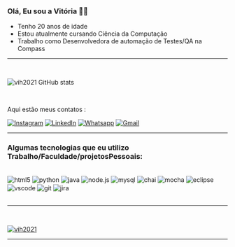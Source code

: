 ### Olá, Eu sou a Vitória 👋🏻
- Tenho 20 anos de idade
- Estou atualmente cursando Ciência da Computação
- Trabalho como Desenvolvedora de automação de Testes/QA na Compass

---
<br>

![vih2021 GitHub stats](https://github-readme-stats.vercel.app/api?username=vih2021&show_icons=true&theme=radical)

<br>

Aqui estão meus contatos :

[![Instagram](https://img.shields.io/badge/Instagram-E4405F?style=for-the-badge&logo=instagram&logoColor=white
)](https://www.instagram.com/imvithoria/)
[![LinkedIn](https://img.shields.io/badge/LinkedIn-0077B5?style=for-the-badge&logo=linkedin&logoColor=white
)](https://www.linkedin.com/in/vit%C3%B3ria-gon%C3%A7alves-vieira-a2a658225/)
[![Whatsapp](https://img.shields.io/badge/WhatsApp-25D366?style=for-the-badge&logo=whatsapp&logoColor=white
)](https://wa.me/qr/53FYR6PYSUESF1)
[![Gmail](https://img.shields.io/badge/Gmail-D14836?style=for-the-badge&logo=gmail&logoColor=white
)](https://mail.google.com/mail/u/0/?hl=pt-BR#search/vitoria5646%40gmail.com)

---

### Algumas tecnologias que eu utilizo Trabalho/Faculdade/projetosPessoais:

<div style ="display: inline_block"><br>

<img align="center" alt="html5" src="https://img.shields.io/badge/JavaScript-F7DF1E?style=for-the-badge&logo=javascript&logoColor=black">

<img align="center" alt="python" src="https://img.shields.io/badge/Python-3776AB?style=for-the-badge&logo=python&logoColor=white">

<img align="center" alt="java" src="https://img.shields.io/badge/Java-ED8B00?style=for-the-badge&logo=java&logoColor=white">

<img align="center" alt="node.js" src="https://img.shields.io/badge/Node.js-43853D?style=for-the-badge&logo=node.js&logoColor=white">

<img align="center" alt="mysql" src="https://img.shields.io/badge/MySQL-00000F?style=for-the-badge&logo=mysql&logoColor=white">

<img align="center" alt="chai" src="https://img.shields.io/badge/chai.js-323330?style=for-the-badge&logo=chai&logoColor=red">

<img align="center" alt="mocha" src="https://img.shields.io/badge/mocha.js-323330?style=for-the-badge&logo=mocha&logoColor=Brown">

<img align="center" alt="eclipse" src="https://img.shields.io/badge/Eclipse-2C2255?style=for-the-badge&logo=eclipse&logoColor=white">

<img align="center" alt="vscode" src="https://img.shields.io/badge/Visual_Studio_Code-0078D4?style=for-the-badge&logo=visual%20studio%20code&logoColor=white">

<img align="center" alt="git" src="https://img.shields.io/badge/GIT-E44C30?style=for-the-badge&logo=git&logoColor=white">

<img align="center" alt="jira" src="https://img.shields.io/badge/Jira-0052CC?style=for-the-badge&logo=Jira&logoColor=white">

</div></br>

---

<br/>

[![vih2021](https://github-readme-stats.vercel.app/api/top-langs/?username=vih2021&layout=compact)](https://github.com/anuraghazra/github-readme-stats)


---
<br/>



